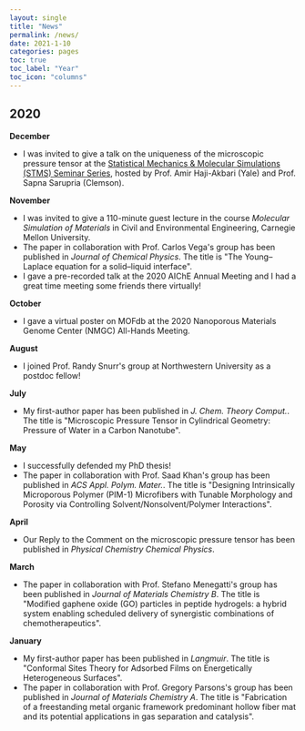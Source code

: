 ```yaml
---
layout: single
title: "News"
permalink: /news/
date: 2021-1-10
categories: pages
toc: true
toc_label: "Year"
toc_icon: "columns"
---
```

## 2020
**December** 
- I was invited to give a talk on the uniqueness of the microscopic pressure tensor at the [Statistical Mechanics & Molecular Simulations (STMS) Seminar Series](https://lu.ma/qyzdeu6p), hosted by Prof. Amir Haji-Akbari (Yale) and Prof. Sapna Sarupria (Clemson).

**November**
- I was invited to give a 110-minute guest lecture in the course *Molecular Simulation of Materials* in Civil and Environmental Engineering, Carnegie Mellon University.
- The paper in collaboration with Prof. Carlos Vega's group has been published in *Journal of Chemical Physics*. The title is "The Young–Laplace equation for a solid–liquid interface".
- I gave a pre-recorded talk at the 2020 AIChE Annual Meeting and I had a great time meeting some friends there virtually!

**October**
- I gave a virtual poster on MOFdb at the 2020 Nanoporous Materials Genome Center (NMGC) All-Hands Meeting.  

**August**
- I joined Prof. Randy Snurr's group at Northwestern University as a postdoc fellow!

**July**
- My first-author paper has been published in *J. Chem. Theory Comput.*. The title is "Microscopic Pressure Tensor in Cylindrical Geometry: Pressure of Water in a Carbon Nanotube".

**May**
- I successfully defended my PhD thesis! 
- The paper in collaboration with Prof. Saad Khan's group has been published in *ACS Appl. Polym. Mater.*. The title is "Designing Intrinsically Microporous Polymer (PIM-1) Microfibers with Tunable Morphology and Porosity via Controlling Solvent/Nonsolvent/Polymer Interactions".

**April**
- Our Reply to the Comment on the microscopic pressure tensor has been published in *Physical Chemistry Chemical Physics*. 

**March**
- The paper in collaboration with Prof. Stefano Menegatti's group has been published in *Journal of Materials Chemistry B*. The title is "Modified gaphene oxide (GO) particles in peptide hydrogels: a hybrid system enabling scheduled delivery of synergistic combinations of chemotherapeutics".

**January**
- My first-author paper has been published in *Langmuir*. The title is "Conformal Sites Theory for Adsorbed Films on Energetically Heterogeneous Surfaces".
- The paper in collaboration with Prof. Gregory Parsons's group has been published in *Journal of Materials Chemistry A*. The title is "Fabrication of a freestanding metal organic framework predominant hollow fiber mat and its potential applications in gas separation and catalysis".


